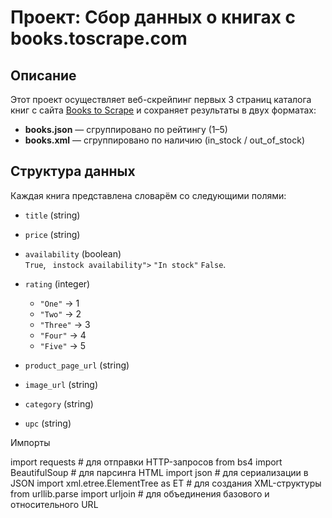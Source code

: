 # Проект: Сбор данных о книгах с books.toscrape.com

## Описание
Этот проект осуществляет веб-скрейпинг первых 3 страниц каталога книг с сайта [Books to Scrape](http://books.toscrape.com) и сохраняет результаты в двух форматах:
- **books.json** — сгруппировано по рейтингу (1–5)
- **books.xml** — сгруппировано по наличию (in_stock / out_of_stock)

## Структура данных

Каждая книга представлена словарём со следующими полями:
- `title` (string)  
- `price` (string)  
- `availability` (boolean)  
  `True`, ` instock availability">`  `"In stock"`  `False`.
- `rating` (integer)  
  - `"One"` → 1  
  - `"Two"` → 2  
  - `"Three"` → 3  
  - `"Four"` → 4  
  - `"Five"` → 5 

- `product_page_url` (string)  
- `image_url` (string)  
- `category` (string)  
- `upc` (string)  

Импорты 

import requests                       # для отправки HTTP-запросов
from bs4 import BeautifulSoup         # для парсинга HTML
import json                           # для сериализации в JSON
import xml.etree.ElementTree as ET    # для создания XML-структуры
from urllib.parse import urljoin      # для объединения базового и относительного URL